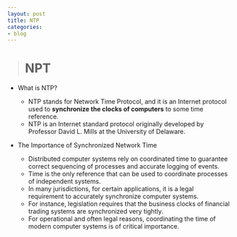 ```yaml
---
layout: post
title: NTP
categories:
- blog
---
```

> # NPT

* What is NTP?
  * NTP stands for Network Time Protocol, and it is an Internet protocol used to **synchronize the clocks of computers** to some time reference. 
  * NTP is an Internet standard protocol originally developed by Professor David L. Mills at the University of Delaware.
  
* The Importance of Synchronized Network Time
  * Distributed computer systems rely on coordinated time to guarantee correct sequencing of processes and accurate logging of events. 
  * Time is the only reference that can be used to coordinate processes of independent systems.
  * In many jurisdictions, for certain applications, it is a legal requirement to accurately synchronize computer systems. 
  * For instance, legislation requires that the business clocks of financial trading systems are synchronized very tightly. 
  * For operational and often legal reasons, coordinating the time of modern computer systems is of critical importance.
